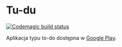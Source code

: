 
# Tu-du

[![Codemagic build status](https://api.codemagic.io/apps/636a1b2dbf9296cbc58228c6/636a1b2dbf9296cbc58228c5/status_badge.svg)](https://codemagic.io/apps/636a1b2dbf9296cbc58228c6/636a1b2dbf9296cbc58228c5/latest_build)

Aplikacja typu to-do dostępna w [Google Play](https://play.google.com/store/apps/details?id=pl.michalsmolarek.todoey).
